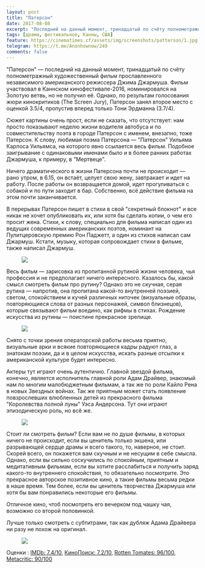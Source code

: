```yaml
---
layout: post
title: "Патерсон"
date: 2017-08-08
excerpt: "Последний на данный момент, тринадцатый по счёту полнометражный художественный фильм прославленного независимого американского режиссера Джима Джармуша. Главный герой — водитель автобуса и по совместительству поэт."
tags: [драма, фестивальное, Канны, США]
feature: https://cinematimes.cf/assets/img/screenshots/patterson/1.jpg
telegram: https://t.me/Anonhownow/249
comments: false
---
```

"Патерсон" — последний на данный момент, тринадцатый по счёту полнометражный художественный фильм прославленного независимого американского режиссера Джима Джармуша. Фильм участвовал в Каннском кинофестивале-2016, номинировался на Золотую ветвь, но не получил её. Однако, по результам голосования жюри кинокритиков (The Screen Jury), Патерсон занял второе место с оценкой 3.5/4, пропустив вперед только Тони Эрдманна (3.7/4).

Сюжет картины очень прост, если не сказать, что отсутствует: нам просто показывают неделю жизни водителя автобуса и по совместительству поэта в городе Патерсон с именем, внезапно, тоже Патерсон. К слову, любимая поэма Патерсона — "Патерсон" Уильяма Карлоса Уильямса, на которого явно ссылается весь фильм. Подобное заигрывание с одинаковыми именами было и в более ранних работах Джармуша, к примеру, в "Мертвеце".

Ничего драматического в жизни Патерсона почти не происходит — рано утром, в 6.15, он встаёт, целует свою жену, завтракает и идет на работу. После работы он возвращается домой, идет прогуливаться с собакой и по пути заходит в бар. Собственно, всё действие фильма на этом почти заканчивается.

В перерывах Патерсон пишет в стихи в свой "секретный блокнот" и все никак не хочет опубликовать их, или хотя бы сделать копии, о чем его просит жена. Стихи, к слову, специально для фильма написал один из ведущих современных американских поэтов, номинант на Пулитцеровскую премию Рон Паджетт, а один из стихов написал сам Джармуш. Кстати, музыку, которая сопровождает стихи в фильме, также написал Джармуш.

<figure>
		<a href="https://cinematimes.cf/assets/img/screenshots/patterson/2.jpg"><img src="https://cinematimes.cf/assets/img/screenshots/patterson/2.jpg"></a>
</figure>

Весь фильм — зарисовка из пропитанной рутиной жизни человека, чья профессия и не предполагает ничего интересного. Казалось бы, какой смысл смотреть фильм про рутину? Однако это не скучная, серая рутина — напротив, она пропитана какой-то внутренней поэзией, светом, спокойствием и кучей различных ниточек (визуальные образы, повторяющиеся слова от разных персонажей, символ близнецов), которые связывают фильм воедино, как рифмы в стихах. Рождение искусства из рутины — поистине прекрасное зрелище.

<figure>
		<a href="https://cinematimes.cf/assets/img/screenshots/patterson/3.png"><img src="https://cinematimes.cf/assets/img/screenshots/patterson/3.png"></a>
</figure>

Снято с точки зрения операторской работы весьма приятно, визуальные арки и всякие повторяющиеся кадры радуют глаз, а знатокам поэзии, да и в целом искусства, искать разные отсылки к американской культуре будет интересно.

Актеры тут играют очень аутентично. Главной звездой фильма, конечно, является исполнитель главной роли Адам Драйвер, знакомый нам по многим малобюджетным фильмам, а так же по роли Кайло Рена в новых Звездных войнах. Так же приятным может стать появление повзрослевших влюбленных детей из прекрасного фильма "Королевства полной луны" Уэса Андерсона. Тут они играют эпизодическую роль, но всё же.

<figure>
		<a href="https://cinematimes.cf/assets/img/screenshots/patterson/4.png"><img src="https://cinematimes.cf/assets/img/screenshots/patterson/4.png"></a>
</figure>

Стоит ли смотреть фильм? Если вам не по душе фильмы, в которых ничего не происходит, если вы ценитель только экшена, или разрывающей сердце драмы и всего такого, то, наверное, не стоит. Скорей всего, он покажется вам скучным и не несущим в себе смысла. Однако, если вы сильно соскучились по спокойным, приятным и медитативным фильмам, если вы хотите расслабиться и получить заряд какого-то внутреннего спокойствия, то обязательно посмотрите. Это прекрасное авторское позитивное кино, а такие фильмы весьма редки в наше время. Тем более, если вы ценитель творчества Джармуша или хотя бы вам понравились некоторые его фильмы. 

Отличное кино, чтоб посмотреть его вечерком под чашку чая, возможно со второй половинкой.

Лучше только смотреть с субтитрами, так как дубляж Адама Драйвера ни разу не похож на оригинал.

<figure>
		<a href="https://cinematimes.cf/assets/img/screenshots/patterson/5.png"><img src="https://cinematimes.cf/assets/img/screenshots/patterson/5.png"></a>
</figure>

Оценки
:   [IMDb: 7.4/10](http://www.imdb.com/title/tt5247022/ "IMDb: международный зрительский рейтинг"), [КиноПоиск: 7.2/10](https://www.kinopoisk.ru/film/paterson-2016-954059/ "КиноПоиск: русский пользовательский рейтинг"), [Rotten Tomates: 96/100](https://www.rottentomatoes.com/m/paterson/ "Рейтинг критиков: отображает процент положительных рецензий"), [Metacritic: 90/100](http://www.metacritic.com/movie/paterson "Средняя оценка рецензий критиков")

